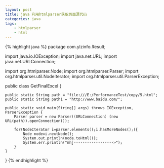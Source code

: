 ```yaml
---
layout: post
title: java 利用htmlparser获取页面源代码
categories: java
tags: 
    - htmlparser
    - html
---
```


{% highlight java %}
package com.ylzinfo.Result;

import java.io.IOException;
import java.net.URL;
import java.net.URLConnection;

import org.htmlparser.Node;
import org.htmlparser.Parser;
import org.htmlparser.util.NodeIterator;
import org.htmlparser.util.ParserException;

public class GetFinalExcel {

    public static String path = "file:///E:/PerformanceTest/copy/5.html";
    public static String path1 = "http://www.baidu.com/";

    public static void main(String[] args) throws IOException, ParserException {
        Parser parser = new Parser((URLConnection) (new URL(path)).openConnection());
        
        for(NodeIterator i=parser.elements();i.hasMoreNodes();){
            Node node=i.nextNode();
            System.out.println(node.toHtml());
            System.err.println("mhj------------------>");
        }
    }
}
{% endhighlight %}